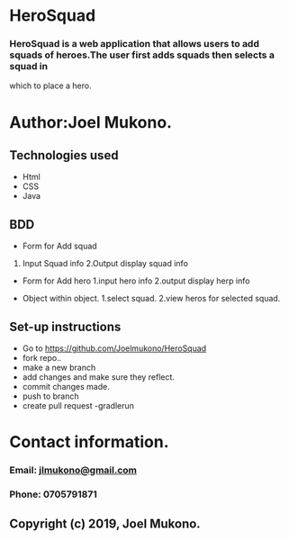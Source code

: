 # HeroSquad
### HeroSquad is a web application that allows users to add squads of heroes.The user first adds squads then selects a squad in
which to place a hero.

# Author:Joel Mukono.

## Technologies used
- Html
- CSS
- Java

## BDD
 - Form for Add squad
 1. Input Squad info
 2.Output display squad info
 
 - Form for Add hero
 1.input hero info
 2.output display herp info
 
 - Object within object.
 1.select squad.
 2.view heros for selected squad.
 
 ## Set-up instructions
- Go to https://github.com/Joelmukono/HeroSquad
- fork repo..
- make a new branch
- add changes and make sure they reflect.
- commit changes made.
- push to branch
- create pull request
 -gradlerun
 
 # Contact information.
### Email:  jlmukono@gmail.com
### Phone:  0705791871

## Copyright (c) 2019, Joel Mukono.

 
